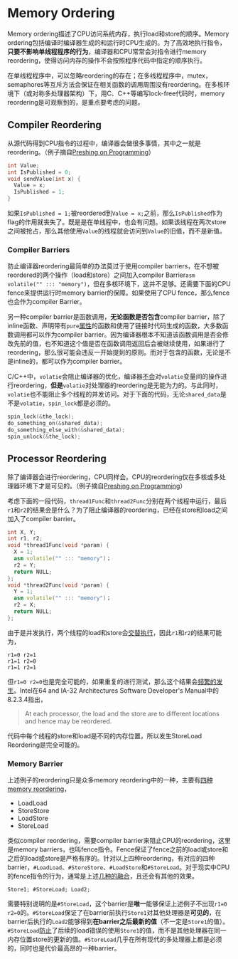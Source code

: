 # Memory Ordering
Memory ordering描述了CPU访问系统内存，执行load和store的顺序。Memory ordering包括编译时编译器生成的和运行时CPU生成的。为了高效地执行指令，**只要不影响单线程程序的行为**，编译器和CPU常常会对指令进行memory reordering，使得访问内存的操作不会按照程序代码中指定的顺序执行。

在单线程程序中，可以忽略reordering的存在；在多线程程序中，mutex，semaphores等互斥方法会保证在相关函数的调用周围没有reordering。在多核环境下（或对称多处理器架构）下，用C、C++等编写lock-free代码时，memory reordering是可观察到的，是重点要考虑的问题。

## Compiler Reordering

从源代码得到CPU指令的过程中，编译器会做很多事情，其中之一就是reordering。（例子摘自[Preshing on Programming](http://preshing.com/20120625/memory-ordering-at-compile-time/)）

```cpp
int Value;
int IsPublished = 0;
void sendValue(int x) {
  Value = x;
  IsPublished = 1;
}
```

如果`IsPublished = 1;`被reordered到`Value = x;`之前，那么`IsPublished`作为flag的作用就丧失了。既是是在单线程中，也会有问题。如果该线程在两次store之间被抢占，那么其他使用`Value`的线程就会访问到`Value`的旧值，而不是新值。

### Compiler Barriers

防止编译器reordering最简单的办法莫过于使用compiler barriers，在不想被reordered的两个操作（load和store）之间加入compiler Barrier`asm volatile("" ::: "memory")`，但在多核环境下，这并不足够。还需要下面的CPU fence来提供运行时memory barrier的保障。如果使用了CPU fence，那么fence也会作为compiler Barrier。

另一种compiler barrier是函数调用，**无论函数是否包含**compiler barrier，除了inline函数、声明带有`pure`[属性](http://lwn.net/Articles/285332/)的函数和使用了链接时代码生成的函数，大多数函数调用都可以作为compiler barrier。因为编译器根本不知道该函数调用是否会修改先前的值，也不知道这个值是否在函数调用返回后会被继续使用，如果进行了reordering，那么很可能会违反一开始提到的原则。而对于包含的函数，无论是不是inline的，都可以作为compiler barrier。

C/C++中，`volatie`会阻止编译器的优化，编译器[不会](http://hedengcheng.com/?p=725)对`volatie`变量间的操作进行reordering，**但是**`volatie`对处理器的reordering是无能为力的。与此同时，`volatie`也不能阻止多个线程的并发访问。对于下面的代码，无论`shared_data`是不是`volatie`，`spin_lock`都是必须的。

```c
spin_lock(&the_lock);
do_something_on(&shared_data);
do_something_else_with(&shared_data);
spin_unlock(&the_lock);
```

## Processor Reordering

除了编译器会进行reordering，CPU同样会。CPU的reordering仅在多核或多处理器环境下才是可见的。（例子摘自[Preshing on Programming](http://preshing.com/20120515/memory-reordering-caught-in-the-act/)）

考虑下面的一段代码，`thread1Func`和`thread2Func`分别在两个线程中运行，最后`r1`和`r2`的结果会是什么？为了阻止编译器的reordering，已经在store和load之间加入了compiler barrier。

```cpp
int X, Y;
int r1, r2;
void *thread1Func(void *param) {
  X = 1;
  asm volatile("" ::: "memory")；
  r2 = Y;
  return NULL;
};
void *thread2Func(void *param) {
  Y = 1;
  asm volatile("" ::: "memory")；
  r2 = X;
  return NULL;
};
```

由于是并发执行，两个线程的load和store会[交替执行](http://www.yebangyu.org/blog/2016/01/09/memoryconsistencyandcachecoherence/)，因此`r1`和`r2`的结果可能为，

```
r1=0 r2=1
r1=1 r2=0
r1=1 r2=1
```

但`r1=0 r2=0`也是完全可能的，如果重复的进行测试，那么这个结果会[频繁的发生](https://gist.github.com/ChaoMai/f756356369fe0b1d4859)。Intel在64 and IA-32 Architectures Software Developer's Manual中的8.2.3.4指出，

> At each processor, the load and the store are to different locations and hence may be reordered.

代码中每个线程的store和load是不同的内存位置，所以发生StoreLoad Reordering是完全可能的。

### Memory Barrier

上述例子的reordering只是众多memory reordering中的一种，主要有[四种memory reordering](http://preshing.com/20120710/memory-barriers-are-like-source-control-operations/)，

* LoadLoad
* StoreStore
* LoadStore
* StoreLoad

类似compiler reordering，需要compiler barrier来阻止CPU的reordering，这里是memory barriers，也叫fence指令。Fence保证了fence之前的load或store和之后的load或store是严格有序的。针对以上四种reordering，有对应的四种barrier，`#LoadLoad`、`#StoreStore`、`#LoadStore`和`#StoreLoad`。对于现实中CPU的fence指令的行为，通常是上述[几种的融合](http://g.oswego.edu/dl/jmm/cookbook.html)，且还会有其他的效果。

```
Store1; #StoreLoad; Load2;
```

需要特别说明的是`#StoreLoad`，这个barrier是**唯一**能够保证上述例子不出现`r1=0 r2=0`的。`#StoreLoad`保证了在barrier前执行`Store1`对其他处理器是**可见的**，在barrier后执行的`Load2`能够得到**在barrier之后最新的值**（不一定是`Store1`的值）。`#StoreLoad`[防止](http://g.oswego.edu/dl/jmm/cookbook.html)了后续的load错误的使用`Store1`的值，而不是其他处理器在同一内存位置store的更新的值。`#StoreLoad`几乎在所有现代的多处理器上都是必须的，同时也是代价最高昂的一种barrier。